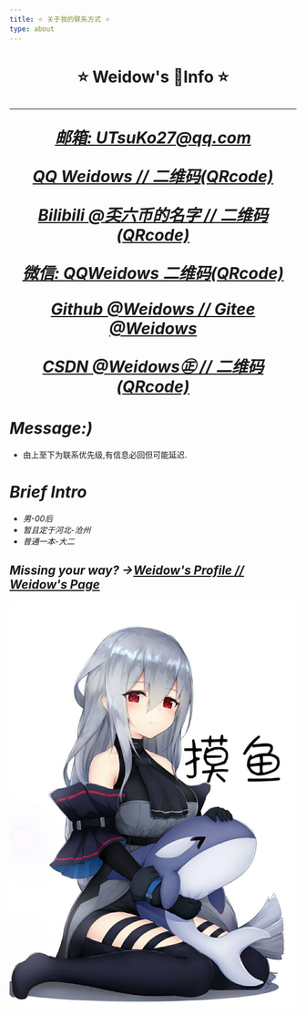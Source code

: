 ```yaml
---
title: ⭐ 关于我的联系方式 ⭐
type: about
---
```

<!--
 * @Author: Weidows
 * @Date: 2020-07-24 14:07:43
 * @LastEditors: Weidows
 * @LastEditTime: 2020-08-24 21:15:15
 * @FilePath: \Weidows\Website\source\about.md
-->
<h1 align="center">
⭐️ Weidow's 🌈Info ⭐️

---

  [*邮箱: UTsuKo27@qq.com*](https://mail.qq.com)

  [*QQ  Weidows  /*](https://qm.qq.com/cgi-bin/qm/qr?k=3ycBtwX25IMFisvKoD8NIyNBMofXBFFu&noverify=0)[*/  二维码(QRcode)*](./images/QRcode/QQ.jpg)

  [*Bilibili  @奀六币的名字  /*](https://space.bilibili.com/38283369)[*/  二维码(QRcode)*](./images/QRcode/Bilibili.jpg)

  [*微信: QQWeidows 二维码(QRcode)*](./images/QRcode/WeChat.png)

  [*Github @Weidows  /*](https://github.com/Weidows)[*/  Gitee  @Weidows*](https://gitee.com/Weidows2984539695) 

  [*CSDN  @Weidows㊣  /*](https://me.csdn.net/qq_39823295)[*/  二维码(QRcode)*](./images/QRcode/CSDN.jpg)

# *Message:)*
  * 由上至下为联系优先级,有信息必回但可能延迟.

# *Brief Intro*
  * *男-00后*
  * *暂且定于河北-沧州*
  * *普通一本-大二*

## *Missing your way? ->*[*Weidow's Profile  /*](https://github.com/Weidows)[*/  Weidow's Page*](http://weidows2984539695.gitee.io/weidows/)

  ![摸鱼](./images/unknown/QQ图片20200624160634.jpg)

</h1>
